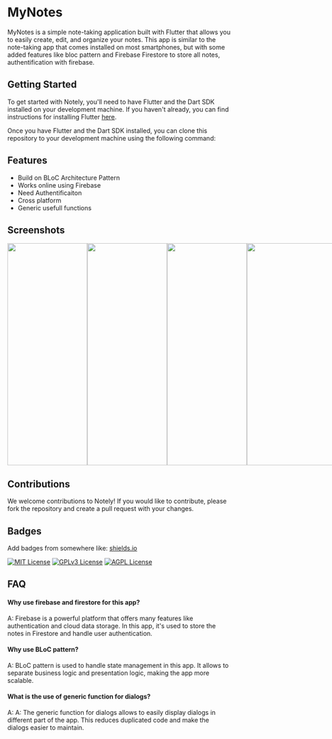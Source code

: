 
# MyNotes

MyNotes is a simple note-taking application built with Flutter that allows you to easily create, edit, and organize your notes. This app is similar to the note-taking app that comes installed on most smartphones, but with some added features like bloc pattern and Firebase Firestore to store all notes, authentification with firebase.


## Getting Started

To get started with Notely, you'll need to have Flutter and the Dart SDK installed on your development machine. If you haven't already, you can find instructions for installing Flutter [here](https://docs.flutter.dev/get-started/install).

Once you have Flutter and the Dart SDK installed, you can clone this repository to your development machine using the following command:
    
## Features

- Build on BLoC Architecture Pattern
- Works online using Firebase
- Need Authentificaiton
- Cross platform
- Generic usefull functions


## Screenshots
<div style="display: flex;">
<img src="https://drive.google.com/uc?export=view&id=1DxkuzITGrJJ_4alt4mubjK_ZqrYqK4oN" width="180" height="500">
<img src="https://drive.google.com/uc?export=view&id=1Defj2GOeVxwKZWjtqi4Q1sOHWwCDQgdI" width="180" height="500">
<img src="https://drive.google.com/uc?export=view&id=1_VgjWLUMZccGQ3MjEu6zevklFmdNArfC" width="180" height="500">
<img src="https://drive.google.com/uc?export=view&id=1yOAcUT-RC-kpAqG7K7ROT85CkEMf28-1" width="200" height="500">
</div>




## Contributions
We welcome contributions to Notely! If you would like to contribute, please fork the repository and create a pull request with your changes.
## Badges

Add badges from somewhere like: [shields.io](https://shields.io/)

[![MIT License](https://img.shields.io/badge/License-MIT-green.svg)](https://choosealicense.com/licenses/mit/)
[![GPLv3 License](https://img.shields.io/badge/License-GPL%20v3-yellow.svg)](https://opensource.org/licenses/)
[![AGPL License](https://img.shields.io/badge/license-AGPL-blue.svg)](http://www.gnu.org/licenses/agpl-3.0)


## FAQ

#### Why use firebase and firestore for this app?

A: Firebase is a powerful platform that offers many features like authentication and cloud data storage. In this app, it's used to store the notes in Firestore and handle user authentication.

#### Why use BLoC pattern?

A: BLoC pattern is used to handle state management in this app. It allows to separate business logic and presentation logic, making the app more scalable.

#### What is the use of generic function for dialogs?

A: A: The generic function for dialogs allows to easily display dialogs in different part of the app. This reduces duplicated code and make the dialogs easier to maintain.

